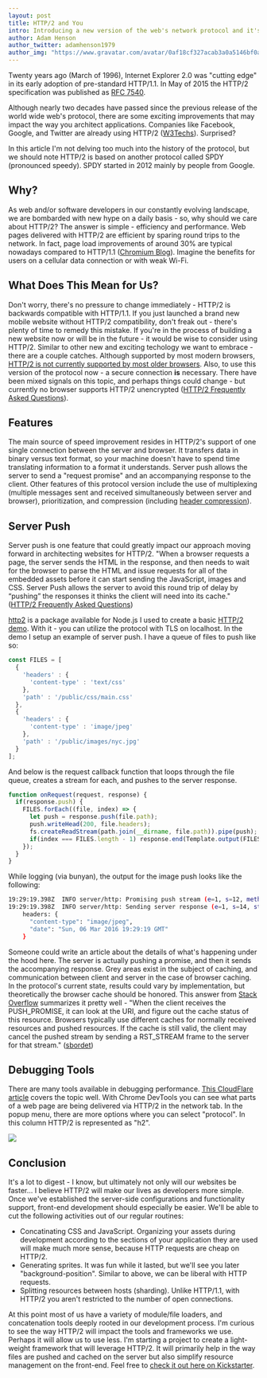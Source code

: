 ```yaml
---
layout: post
title: HTTP/2 and You
intro: Introducing a new version of the web's network protocol and it's implications on today's web developer.
author: Adam Henson
author_twitter: adamhenson1979
author_img: "https://www.gravatar.com/avatar/0af18cf327acab3a0a5146bf0a256b09?s=420"
---
```


Twenty years ago (March of 1996), Internet Explorer 2.0 was "cutting edge" in its early adoption of pre-standard HTTP/1.1. In May of 2015 the HTTP/2 specification was published as [RFC 7540](http://httpwg.org/specs/rfc7540.html).

Although nearly two decades have passed since the previous release of the world wide web's protocol, there are some exciting improvements that may impact the way you architect applications. Companies like Facebook, Google, and Twitter are already using HTTP/2 ([W3Techs](http://w3techs.com/technologies/details/ce-http2/all/all)). Surprised?

In this article I'm not delving too much into the history of the protocol, but we should note HTTP/2 is based on another protocol called SPDY (pronounced speedy). SPDY started in 2012 mainly by people from Google. 

## Why?

As web and/or software developers in our constantly evolving landscape, we are bombarded with new hype on a daily basis - so, why should we care about HTTP/2? The answer is simple - efficiency and performance. Web pages delivered with HTTP/2 are efficient by sparing round trips to the network. In fact, page load improvements of around 30% are typical nowadays compared to HTTP/1.1 ([Chromium Blog](http://blog.chromium.org/2013/11/making-web-faster-with-spdy-and-http2.html)). Imagine the benefits for users on a cellular data connection or with weak Wi-Fi.

## What Does This Mean for Us?

Don't worry, there's no pressure to change immediately - HTTP/2 is backwards compatible with HTTP/1.1. If you just launched a brand new mobile website without HTTP/2 compatibility, don't freak out - there's plenty of time to remedy this mistake. If you're in the process of building a new website now or will be in the future - it would be wise to consider using HTTP/2. Similar to other new and exciting techology we want to embrace - there are a couple catches. Although supported by most modern browsers, [HTTP/2 is not currently supported by most older browsers](http://caniuse.com/#feat=http2). Also, to use this version of the protocol now - a secure connection **is** necessary. There have been mixed signals on this topic, and perhaps things could change - but currently no browser supports HTTP/2 unencrypted ([HTTP/2 Frequently Asked Questions](https://http2.github.io/faq)).

## Features

The main source of speed improvement resides in HTTP/2's support of one single connection between the server and browser. It transfers data in binary versus text format, so your machine doesn't have to spend time translating information to a format it understands. Server push allows the server to send a "request promise" and an accompanying response to the client. Other features of this protocol version include the use of multiplexing (multiple messages sent and received simultaneously between server and browser), prioritization, and compression (including [header compression](http://httpwg.org/specs/rfc7541.html)).

## Server Push

Server push is one feature that could greatly impact our approach moving forward in architecting websites for HTTP/2. "When a browser requests a page, the server sends the HTML in the response, and then needs to wait for the browser to parse the HTML and issue requests for all of the embedded assets before it can start sending the JavaScript, images and CSS. Server Push allows the server to avoid this round trip of delay by “pushing” the responses it thinks the client will need into its cache." ([HTTP/2 Frequently Asked Questions](https://http2.github.io/faq/#whats-the-benefit-of-server-push))

[http2](https://github.com/molnarg/node-http2) is a package available for Node.js I used to create a basic [HTTP/2 demo](https://github.com/adamhenson/http2-demo). With it - you can utilize the protocol with TLS on localhost. In the demo I setup an example of server push. I have a queue of files to push like so:

```javascript
const FILES = [
  {
    'headers' : {
      'content-type' : 'text/css'
    },
    'path' : '/public/css/main.css'
  },
  {
    'headers' : {
      'content-type' : 'image/jpeg'
    },
    'path' : '/public/images/nyc.jpg'
  }
];
```

And below is the request callback function that loops through the file queue, creates a stream for each, and pushes to the server response.

```javascript
function onRequest(request, response) {
  if(response.push) {
    FILES.forEach((file, index) => {
      let push = response.push(file.path);
      push.writeHead(200, file.headers);
      fs.createReadStream(path.join(__dirname, file.path)).pipe(push);
      if(index === FILES.length - 1) response.end(Template.output(FILES));
    });
  }
}
```

While logging (via bunyan), the output for the image push looks like the following:

```bash
19:29:19.398Z  INFO server/http: Promising push stream (e=1, s=12, method=GET, scheme=https, authority=localhost:8080, path=/public/images/nyc.jpg)
19:29:19.398Z  INFO server/http: Sending server response (e=1, s=14, status=200)
    headers: {
      "content-type": "image/jpeg",
      "date": "Sun, 06 Mar 2016 19:29:19 GMT"
    }
```

Someone could write an article about the details of what's happening under the hood here. The server is actually pushing a promise, and then it sends the accompanying response. Grey areas exist in the subject of caching, and communication between client and server in the case of browser caching. In the protocol's current state, results could vary by implementation, but theoretically the browser cache should be honored. This answer from [Stack Overflow](http://stackoverflow.com/questions/29352282/do-browser-cancel-server-push-when-resource-is-in-cache) summarizes it pretty well - "When the client receives the PUSH_PROMISE, it can look at the URI, and figure out the cache status of this resource. Browsers typically use different caches for normally received resources and pushed resources. If the cache is still valid, the client may cancel the pushed stream by sending a RST_STREAM frame to the server for that stream." ([sbordet](http://stackoverflow.com/users/1215076/sbordet))

## Debugging Tools

There are many tools available in debugging performance. [This CloudFlare article](https://blog.cloudflare.com/tools-for-debugging-testing-and-using-http-2) covers the topic well. With Chrome DevTools you can see what parts of a web page are being delivered via HTTP/2 in the network tab. In the popup menu, there are more options where you can select "protocol". In this column HTTP/2 is represented as "h2".

![](https://s3-us-west-2.amazonaws.com/hensonism/code/chrome-screenshot.png)

## Conclusion

It's a lot to digest - I know, but ultimately not only will our websites be faster... I believe HTTP/2 will make our lives as developers more simple. Once we've established the server-side configurations and functionality support, front-end development should especially be easier. We'll be able to cut the following activities out of our regular routines:

- Concatinating CSS and JavaScript. Organizing your assets during development according to the sections of your application they are used will make much more sense, because HTTP requests are cheap on HTTP/2.
- Generating sprites. It was fun while it lasted, but we'll see you later "background-position". Similar to above, we can be liberal with HTTP requests.
- Splitting resources between hosts (sharding). Unlike HTTP/1.1, with HTTP/2 you aren't restricted to the number of open connections.

At this point most of us have a variety of module/file loaders, and concatenation tools deeply rooted in our development process. I'm curious to see the way HTTP/2 will impact the tools and frameworks we use. Perhaps it will allow us to use less. I'm starting a project to create a light-weight framework that will leverage HTTP/2. It will primarily help in the way files are pushed and cached on the server but also simplify resource management on the front-end. Feel free to [check it out here on Kickstarter](https://www.kickstarter.com/projects/adamhenson/jillion-an-open-source-javascript-framework-for-ht).